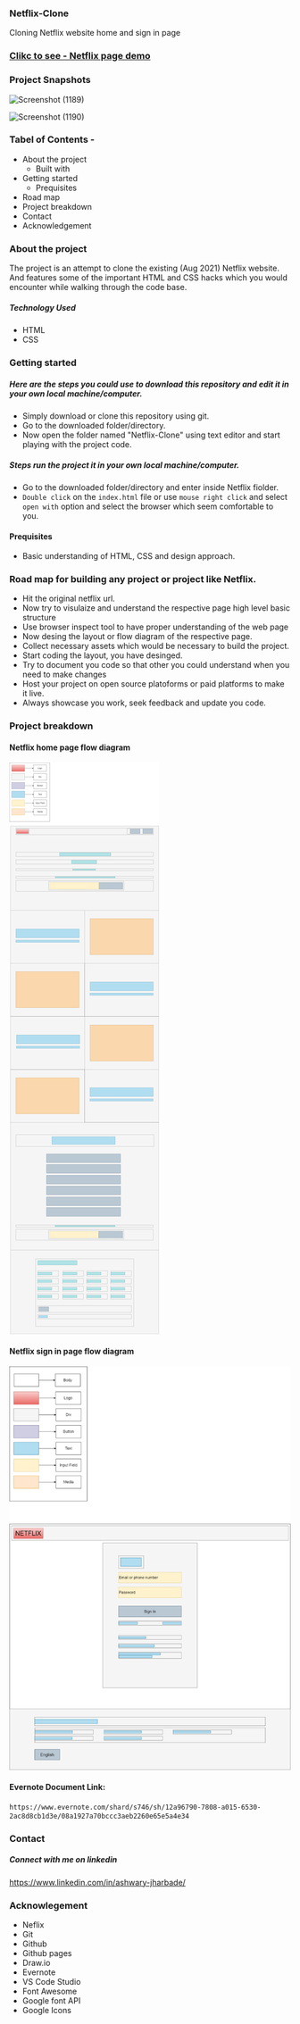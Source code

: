 ### Netflix-Clone
Cloning Netflix website home and sign in page

### [Clikc to see - Netflix page demo](https://ashwary-jharbade.github.io/Netflix-Clone/)

### Project Snapshots

![Screenshot (1189)](https://user-images.githubusercontent.com/55127977/130204031-bdd97afc-6c78-4734-951d-c9ed01e8b1d7.png)

![Screenshot (1190)](https://user-images.githubusercontent.com/55127977/130204068-28c84b45-3733-4f08-9f20-516b6748b37f.png)

### Tabel of Contents -
- About the project
  - Built with
- Getting started
  - Prequisites
- Road map
- Project breakdown
- Contact
- Acknowledgement

### About the project
The project is an attempt to clone the existing (Aug 2021) Netflix website. And features some of the important HTML and CSS hacks which you would encounter while walking through the code base. 

##### Technology Used
- HTML
- CSS

### Getting started
##### Here are the steps you could use to download this repository and edit it in your own local machine/computer.
- Simply download or clone this repository using git.
- Go to the downloaded folder/directory.
- Now open the folder named "Netflix-Clone" using text editor and start playing with the project code.

##### Steps run the project it in your own local machine/computer.
- Go to the downloaded folder/directory and enter inside Netflix fiolder.
- `Double click` on the `index.html` file or use `mouse right click` and select `open with` option and select the browser which seem comfortable to you.

#### Prequisites
- Basic understanding of HTML, CSS and design approach.

### Road map for building any project or project like Netflix.
- Hit the original netflix url.
- Now try to visulaize and understand the respective page high level basic structure
- Use browser inspect tool to have proper understanding of the web page
- Now desing the layout or flow diagram of the respective page.
- Collect necessary assets which would be necessary to build the project.
- Start coding the layout, you have desinged.
- Try to document you code so that other you could understand when you need to make changes
- Host your project on open source platoforms or paid platforms to make it live.
- Always showcase you work, seek feedback and update you code.

### Project breakdown

#### Netflix home page flow diagram

![Home page](https://github.com/Ashwary-Jharbade/Netflix-Clone/blob/main/assets/draw.io/Netflix-home-page.png)

#### Netflix sign in page flow diagram

![Sign in page](https://github.com/Ashwary-Jharbade/Netflix-Clone/blob/main/assets/draw.io/Netflix-sign-in.png)

#### Evernote Document Link:
```
https://www.evernote.com/shard/s746/sh/12a96790-7808-a015-6530-2ac8d8cb1d3e/08a1927a70bccc3aeb2260e65e5a4e34

```
### Contact

##### Connect with me on linkedin
https://www.linkedin.com/in/ashwary-jharbade/

### Acknowlegement
- Neflix
- Git
- Github
- Github pages
- Draw.io
- Evernote
- VS Code Studio
- Font Awesome
- Google font API
- Google Icons





